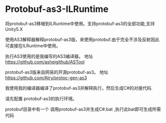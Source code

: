 
# Protobuf-as3-ILRuntime
将protobuf-as3移植到ILRuntime中使用。支持protobuf-as3的全部功能,支持Unity5.X


使用AS3解释器解释protobuf-as3版，来使用protobuf.由于完全不涉及反射因此可直接在ILRuntime中使用。

执行AS3使用的是我编写的AS3编译器。 
地址 https://github.com/asheigithub/ASTool

protobuf-as3版来自网易的开源protobuf-as3。 
地址 https://github.com/Atry/protoc-gen-as3


我使用我的编译器编译了protobuf-as3并解释执行，然后生成C#的对接代码.

请先配置 protobuf-as3的执行环境。

protobuf目录中有一个  调用protobuf-as3并生成C#.bat ,执行此bat即可生成所需代码

